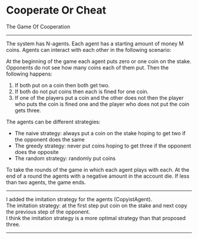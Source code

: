 # Cooperate Or Cheat
The Game Of Cooperation 

---

  The system has N-agents. Each agent has a starting amount of money M coins. Agents can interact with each other in the following scenario:
        
  At the beginning of the game each agent puts zero or one coin on the stake. Opponents do not see how many coins each of them put. Then the following happens: 
  1. If both put on a coin then both get two. 
  2. If both do not put coins then each is fined for one coin. 
  3. If one of the players put a coin and the other does not then the player who puts the coin is fined one and the player who does not put the coin gets three.

The agents can be different strategies:
  - The naive strategy: always put a coin on the stake hoping to get two if the opponent does the same
  - The greedy strategy: never put coins hoping to get three if the opponent does the opposite
  - The random strategy: randomly put coins

To take the rounds of the game in which each agent plays with each. At the end of a round the agents with a negative amount in the account die. If less than two agents, the game ends.

---

I added the imitation strategy for the agents (CopyistAgent). \
The imitation strategy: at the first step put coin on the stake and next copy the previous step of the opponent. \
I think the imitation strategy is a more optimal strategy than that proposed three.

---





